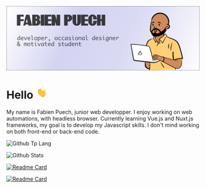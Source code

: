 ![Banner of my github profile](https://github.com/fafa-a/fafa-a/blob/main/assets/github-banner.webp "Picture of my github profile")

# Hello ![waving hand emoji](https://github.com/fafa-a/fafa-a/blob/main/assets/waving-hand.gif)

My name is Fabien Puech, junior web developper. I enjoy working on web automations, with headless browser. Currently learning Vue.js and Nuxt.js frameworks, my goal is to develop my Javascript skills. I don't mind working on both front-end or back-end code.

<div>
<!-- 
  <img align="center" src="https://github-readme-stats.vercel.app/api/top-langs/?username=fafa-a&theme=buefy&layout=compact" /> -->

![Github Tp Lang](https://github-readme-stats.vercel.app/api/top-langs/?username=fafa-a&theme=buefy&layout=compact)

  <!-- <img align="center" src="https://github-readme-stats.vercel.app/api?username=fafa-a&hide=contribs,prs&show_icons=true&theme=buefy"  /> -->

![Github Stats](https://github-readme-stats.vercel.app/api?username=fafa-a&hide=contribs,prs&show_icons=true&theme=buefy)

</div>

<div>

[![Readme Card](https://github-readme-stats.vercel.app/api/pin/?username=fafa-a&repo=github-profile-card)](https://github.com/fafa-a/github-profile-card)

[![Readme Card](https://github-readme-stats.vercel.app/api/pin/?username=fafa-a&repo=notification-message)](https://github.com/fafa-a/notification-message)

</div>
